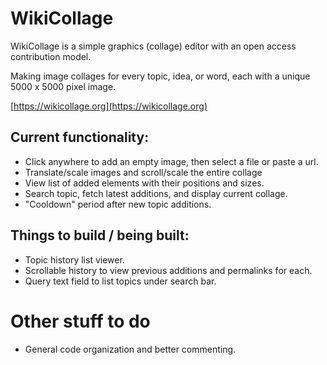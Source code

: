 # WikiCollage

WikiCollage is a simple graphics (collage) editor with an open access contribution model.

Making image collages for every topic, idea, or word, each with a unique 5000 x 5000 pixel image.

[https://wikicollage.org](https://wikicollage.org)

## Current functionality:

- Click anywhere to add an empty image, then select a file or paste a url.
- Translate/scale images and scroll/scale the entire collage
- View list of added elements with their positions and sizes.
- Search topic, fetch latest additions, and display current collage.
- "Cooldown" period after new topic additions.

## Things to build / being built:

- Topic history list viewer.
- Scrollable history to view previous additions and permalinks for each.
- Query text field to list topics under search bar.

# Other stuff to do

- General code organization and better commenting.
